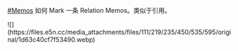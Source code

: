 <p><a href="https://e5n.cc/tags/Memos" class="mention hashtag" rel="tag">#<span>Memos</span></a> 如何 Mark 一条 Relation Memos。类似于引用。</p>
![](https://files.e5n.cc/media_attachments/files/111/219/235/450/535/595/original/1d63c40cf7f53490.webp)